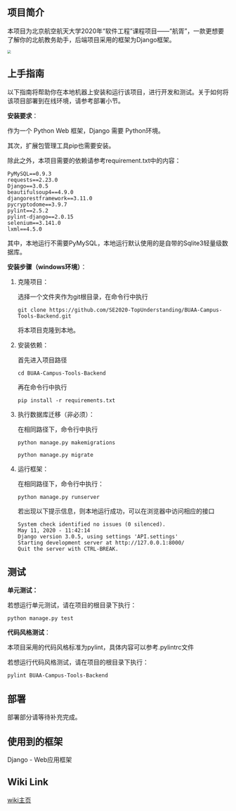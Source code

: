 ## 项目简介

​	本项目为北京航空航天大学2020年“软件工程”课程项目——“航胥”，一款更想要了解你的北航教务助手，后端项目采用的框架为Django框架。

<img src="https://img2020.cnblogs.com/blog/1972959/202004/1972959-20200429101110927-296558721.png" style="zoom:50%" />



## **上手指南**

以下指南将帮助你在本地机器上安装和运行该项目，进行开发和测试。关于如何将该项目部署到在线环境，请参考部署小节。

**安装要求**：

作为一个 Python Web 框架，Django 需要 Python环境。

其次，扩展包管理工具pip也需要安装。

除此之外，本项目需要的依赖请参考requirement.txt中的内容：

```
PyMySQL==0.9.3
requests==2.23.0
Django==3.0.5
beautifulsoup4==4.9.0
djangorestframework==3.11.0
pycryptodome==3.9.7
pylint==2.5.2
pylint-django==2.0.15
selenium==3.141.0
lxml==4.5.0
```

其中，本地运行不需要PyMySQL，本地运行默认使用的是自带的Sqlite3轻量级数据库。

**安装步骤（windows环境）**：

1. 克隆项目：

    选择一个文件夹作为git根目录，在命令行中执行

    `git clone https://github.com/SE2020-TopUnderstanding/BUAA-Campus-Tools-Backend.git`

    将本项目克隆到本地。

2. 安装依赖：

    首先进入项目路径

    `cd BUAA-Campus-Tools-Backend`

    再在命令行中执行

    `pip install -r requirements.txt`

3. 执行数据库迁移（非必须）：

    在相同路径下，命令行中执行

    `python manage.py makemigrations`

    `python manage.py migrate`

4. 运行框架：

    在相同路径下，命令行中执行：

    `python manage.py runserver`

    若出现以下提示信息，则本地运行成功，可以在浏览器中访问相应的接口

    ```
    System check identified no issues (0 silenced).
    May 11, 2020 - 11:42:14
    Django version 3.0.5, using settings 'API.settings'
    Starting development server at http://127.0.0.1:8000/
    Quit the server with CTRL-BREAK.
    ```

## 测试

**单元测试：**

若想运行单元测试，请在项目的根目录下执行：

`python manage.py test`

**代码风格测试**：

本项目采用的代码风格标准为pylint，具体内容可以参考.pylintrc文件

若想运行代码风格测试，请在项目的根目录下执行：

`pylint BUAA-Campus-Tools-Backend `

## 部署

部署部分请等待补充完成。

## 使用到的框架

Django - Web应用框架

## Wiki Link

[wiki主页](https://github.com/SE2020-TopUnderstanding/BUAA-Campus-Tools-Backend/wiki)

